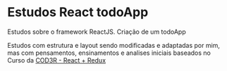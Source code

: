 # Estudos React todoApp
Estudos sobre o framework ReactJS. Criação de um todoApp

Estudos com estrutura e layout sendo modificadas e adaptadas por mim, mas com pensamentos, ensinamentos e analises iniciais baseados no Curso da [COD3R - React + Redux](https://www.cod3r.com.br/portal/courses/curso-de-react-+-redux:-fundamentos-e-duas-apps-do-absoluto-zero-18)
